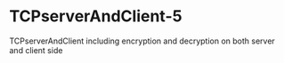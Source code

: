 # TCPserverAndClient-5
TCPserverAndClient including encryption and decryption on both server and client side
